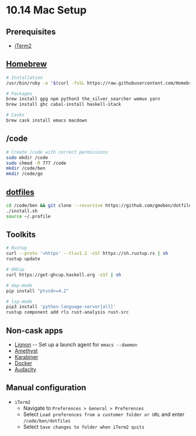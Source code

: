 # 10.14 Mac Setup #

## Prerequisites ##
* [iTerm2](https://iterm2.com/downloads.html)

## [Homebrew](https://brew.sh/) ##
```bash
# Installation
/usr/bin/ruby -e "$(curl -fsSL https://raw.githubusercontent.com/Homebrew/install/master/install)"

# Packages
brew install gpg npm python3 the_silver_searcher wemux yarn
brew install ghc cabal-install haskell-stack

# Casks
brew cask install emacs macdown
```

## /code ##
```bash
# Create /code with correct permissions
sudo mkdir /code
sudo chmod -R 777 /code
mkdir /code/ben
mkdir /code/go
```

## [dotfiles](https://github.com/gmoben/dotfiles) ##
```bash
cd /code/ben && git clone --recursive https://github.com/gmoben/dotfiles && cd dotfiles
./install.sh
source ~/.profile
```

## Toolkits ##
```bash
# Rustup
curl --proto '=https' --tlsv1.2 -sSf https://sh.rustup.rs | sh
rustup update

# GHCup
curl https://get-ghcup.haskell.org -sSf | sh

# dap-mode
pip install "ptvsd>=4.2"

# lsp-mode
pip3 install 'python-language-server[all]'
rustup component add rls rust-analysis rust-src

```

## Non-cask apps ##

* [Lignon](https://www.peterborgapps.com/lingon/) -- Set up a launch agent for `emacs --daemon`
* [Amethyst](https://github.com/ianyh/Amethyst)
* [Karabiner](https://pqrs.org/osx/karabiner/)
* [Docker](https://hub.docker.com/editions/community/docker-ce-desktop-mac)
* [Audacity](https://www.macupdate.com/app/mac/8052/audacity)

## Manual configuration ##

* `iTerm2`
  * Navigate to `Preferences > General > Preferences`
  * Select `Load preferences from a customer folder or URL` and enter `/code/ben/dotfiles`
  * Select `Save changes to folder when iTerm2 quits`
